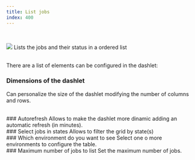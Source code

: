 ```yaml
---
title: List jobs
index: 400
---
```


    
<br />

<img src="/static/images/icons/report_default.png" />  Lists the jobs and their status in a ordered list


<br />
There are a list of elements can be configured in the dashlet:


### Dimensions of the dashlet
Can personalize the size of the dashlet modifying the number of columns and rows.

<br />
### Autorefresh
Allows to make the dashlet more dinamic adding an automatic refresh (in minutes).


<br />
###  Select jobs in states
Allows to filter the grid by state(s)

<br />
### Which environment do you want to see
Select one o more environments to configure the table.


<br />
### Maximum number of jobs to list
Set the maximum number of jobs. 